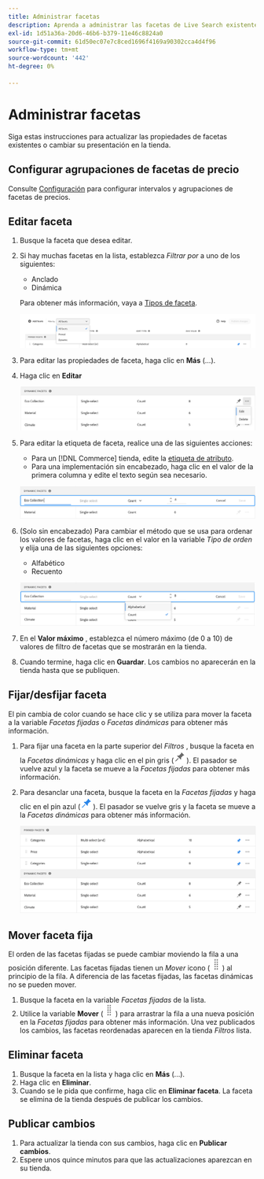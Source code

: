 ```yaml
---
title: Administrar facetas
description: Aprenda a administrar las facetas de Live Search existentes.
exl-id: 1d51a36a-20d6-46b6-b379-11e46c8824a0
source-git-commit: 61d50ec07e7c8ced1696f4169a90302cca4d4f96
workflow-type: tm+mt
source-wordcount: '442'
ht-degree: 0%

---
```


# Administrar facetas

Siga estas instrucciones para actualizar las propiedades de facetas existentes o cambiar su presentación en la tienda.

## Configurar agrupaciones de facetas de precio

Consulte [Configuración](settings.md) para configurar intervalos y agrupaciones de facetas de precios.

## Editar faceta

1. Busque la faceta que desea editar.
1. Si hay muchas facetas en la lista, establezca *Filtrar por* a uno de los siguientes:

   * Anclado
   * Dinámica

   Para obtener más información, vaya a [Tipos de faceta](facets-type.md).

   ![Facetas de filtro](assets/facets-filter-by-cropped.png)

1. Para editar las propiedades de faceta, haga clic en **Más** (...).
1. Haga clic en **Editar**

   ![Editar opciones](assets/facet-edit-menu.png)

1. Para editar la etiqueta de faceta, realice una de las siguientes acciones:

   * Para un [!DNL Commerce] tienda, edite la [etiqueta de atributo](https://docs.magento.com/user-guide/stores/attributes-product.html).
   * Para una implementación sin encabezado, haga clic en el valor de la primera columna y edite el texto según sea necesario.

   ![Editar etiqueta](assets/facet-edit-label.png)

1. (Solo sin encabezado) Para cambiar el método que se usa para ordenar los valores de facetas, haga clic en el valor en la variable *Tipo de orden* y elija una de las siguientes opciones:

   * Alfabético
   * Recuento

   ![Editar recuento](assets/facets-edit-count.png)

1. En el **Valor máximo** , establezca el número máximo (de 0 a 10) de valores de filtro de facetas que se mostrarán en la tienda.
1. Cuando termine, haga clic en **Guardar**.
Los cambios no aparecerán en la tienda hasta que se publiquen.

## Fijar/desfijar faceta

El pin cambia de color cuando se hace clic y se utiliza para mover la faceta a la variable *Facetas fijadas* o *Facetas dinámicas* para obtener más información.

1. Para fijar una faceta en la parte superior del *Filtros* , busque la faceta en la *Facetas dinámicas* y haga clic en el pin gris (![Selector de clavijas](assets/btn-pin-gray.png)).
El pasador se vuelve azul y la faceta se mueve a la *Facetas fijadas* para obtener más información.
1. Para desanclar una faceta, busque la faceta en la *Facetas fijadas* y haga clic en el pin azul (![Selector de clavijas](assets/btn-pin-blue.png)).
El pasador se vuelve gris y la faceta se mueve a la *Facetas dinámicas* para obtener más información.

   ![Facetas fijadas y dinámicas](assets/facets-pinned-unpinned.png)

## Mover faceta fija

El orden de las facetas fijadas se puede cambiar moviendo la fila a una posición diferente. Las facetas fijadas tienen un *Mover* icono (![Mover selector](assets/btn-move.png)) al principio de la fila. A diferencia de las facetas fijadas, las facetas dinámicas no se pueden mover.

1. Busque la faceta en la variable *Facetas fijadas* de la lista.
1. Utilice la variable **Mover** (![Mover selector](assets/btn-move.png)) para arrastrar la fila a una nueva posición en la *Facetas fijadas* para obtener más información.
Una vez publicados los cambios, las facetas reordenadas aparecen en la tienda *Filtros* lista.

## Eliminar faceta

1. Busque la faceta en la lista y haga clic en **Más** (...).
1. Haga clic en **Eliminar**.
1. Cuando se le pida que confirme, haga clic en **Eliminar faceta**.
La faceta se elimina de la tienda después de publicar los cambios.

## Publicar cambios

1. Para actualizar la tienda con sus cambios, haga clic en **Publicar cambios**.
1. Espere unos quince minutos para que las actualizaciones aparezcan en su tienda.
